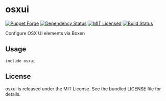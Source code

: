 osxui
==============

[![Puppet Forge](https://img.shields.io/puppetforge/v/halyard/osxui.svg)](https://forge.puppetlabs.com/halyard/osxui)
[![Dependency Status](https://img.shields.io/gemnasium/halyard/puppet-osxui.svg)](https://gemnasium.com/halyard/puppet-osxui)
[![MIT Licensed](https://img.shields.io/badge/license-MIT-green.svg)](https://tldrlegal.com/license/mit-license)
[![Build Status](https://img.shields.io/circleci/project/halyard/puppet-osxui.svg)](https://circleci.com/gh/halyard/puppet-osxui)

Configure OSX UI elements via Boxen

## Usage

```puppet
include osxui
```

## License

osxui is released under the MIT License. See the bundled LICENSE file for details.

